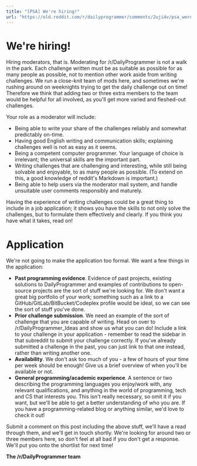 ```yaml
---
title: "[PSA] We're hiring!"
url: "https://old.reddit.com/r/dailyprogrammer/comments/2uji4v/psa_were_hiring/"
---
```


# We're hiring!

Hiring moderators, that is. Moderating for /r/DailyProgrammer is not a walk in the park. Each challenge written must be as suitable as possible for as many people as possible, not to mention other work aside from writing challenges. We run
a close-knit team of mods here, and sometimes we're rushing around on weeknights trying to get the daily challenge out on time! Therefore we think that adding two or three extra members to the team would be helpful for all involved, as you'll get more varied and fleshed-out challenges.

Your role as a moderator will include:

* Being able to write your share of the challenges reliably and somewhat predictably on-time.
* Having good English writing and communication skills; explaining challenges well is not as easy as it seems.
* Being a competent computer programmer. Your language of choice is irrelevant; the universal skills are the important part.
* Writing challenges that are challenging and interesting, while still being solvable and enjoyable, to as many people as possible. (To extend on this, a good knowledge of reddit's Markdown is important.)
* Being able to help users via the moderator mail system, and handle unsuitable user comments responsibly and maturely.

Having the experience of writing challenges could be a great thing to include in a job application; it shows you have the skills to not only solve the challenges, but to formulate them effectively and clearly. If you think you have what it takes, read on!

# Application

We're not going to make the application too formal. We want a few things in the application:

* **Past programming evidence**. Evidence of past projects, existing solutions to DailyProgrammer and examples of contributions to open-source projects are the sort of stuff we're looking for. We don't want a great big portfolio of your
  work; something such as a link to a GitHub/GitLab/BitBucket/Codeplex profile would be ideal, so we can see the sort of stuff you've done.
* **Prior challenge submission**. We need an example of the sort of challenge that you are capable of writing. Head on over to /r/DailyProgrammer_Ideas and show us what you can do! Include a link to your challenge in your application -
  remember to read the sidebar in that subreddit to submit your challenge correctly. If you've already submitted a challenge in the past, you can just link to that one instead, rather than writing another one.
* **Availability**. We don't ask too much of you - a few of hours of your time per week should be enough! Give us a brief overview of when you'll be available or not.
* **General programming/academic experience**. A sentence or two describing the programming languages you enjoy/work with, any relevant qualifications, and anything in the world of programming, tech and CS that interests you. This isn't
  really necessary, so omit it if you want, but we'll be able to get a better understanding of who you are. If you have a programming-related blog or anything similar, we'd love to check it out!

Submit a comment on this post including the above stuff, we'll have a read through them, and we'll get in touch shortly. We're looking for around two or three members here, so don't feel at all bad if you don't get a response. We'll put you onto the
shortlist for next time!

**The /r/DailyProgrammer team**